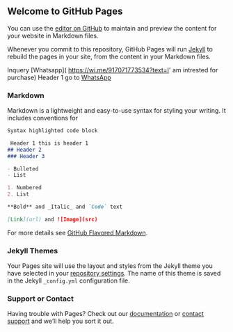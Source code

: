 ## Welcome to GitHub Pages

You can use the [editor on GitHub](https://github.com/fareedaalam/amanmarbles/edit/gh-pages/index.md) to maintain and preview the content for your website in Markdown files.

Whenever you commit to this repository, GitHub Pages will run [Jekyll](https://jekyllrb.com/) to rebuild the pages in your site, from the content in your Markdown files.

Inquery [Whatsapp]( https://wi.me/917071773534?text=I' am intrested for purchase)
Header 1 go to 
[WhatsApp](https://wa.me/917017773534?text=I'm%20interested%20in%20your%20car%20for%20sale)

### Markdown

Markdown is a lightweight and easy-to-use syntax for styling your writing. It includes conventions for

```markdown
Syntax highlighted code block

 Header 1 this is header 1
## Header 2
### Header 3

- Bulleted
- List

1. Numbered
2. List

**Bold** and _Italic_ and `Code` text

[Link](url) and ![Image](src)
```


For more details see [GitHub Flavored Markdown](https://guides.github.com/features/mastering-markdown/).

### Jekyll Themes

Your Pages site will use the layout and styles from the Jekyll theme you have selected in your [repository settings](https://github.com/fareedaalam/amanmarbles/settings). The name of this theme is saved in the Jekyll `_config.yml` configuration file.

### Support or Contact

Having trouble with Pages? Check out our [documentation](https://docs.github.com/categories/github-pages-basics/) or [contact support](https://support.github.com/contact) and we’ll help you sort it out.
